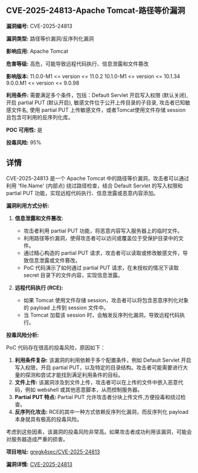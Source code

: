 ## CVE-2025-24813-Apache Tomcat-路径等价漏洞

**漏洞编号:** CVE-2025-24813

**漏洞类型:** 路径等价漏洞/反序列化漏洞

**影响应用:** Apache Tomcat

**危害等级:** 高危，可能导致远程代码执行、信息泄露和文件篡改

**影响版本:** 11.0.0-M1 <= version <= 11.0.2
10.1.0-M1 <= version <= 10.1.34
9.0.0.M1 <= version <= 9.0.98

**利用条件:** 需要满足多个条件，包括：Default Servlet 开启写入权限 (默认关闭), 开启 partial PUT (默认开启), 敏感文件位于公开上传目录的子目录, 攻击者已知敏感文件名, 使用 partial PUT 上传敏感文件，或者Tomcat使用文件存储 session 且包含可利用的反序列化库。

**POC 可用性:** 是

**投毒风险:** 95%

## 详情

CVE-2025-24813 是一个 Apache Tomcat 中的路径等价漏洞，攻击者可以通过利用 'file.Name' (内部点) 绕过路径检查，结合 Default Servlet 的写入权限和 partial PUT 功能，实现远程代码执行、信息泄露或恶意内容添加。

**漏洞利用方式分析:**

1.  **信息泄露和文件篡改:**
    *   攻击者利用 partial PUT 功能，将恶意内容写入服务器上的临时文件。
    *   利用路径等价漏洞，使得攻击者可以访问或覆盖位于受保护目录中的文件。
    *   通过精心构造的 partial PUT 请求，攻击者可以读取或修改敏感文件，导致信息泄露或文件篡改。
    *   PoC 代码演示了如何通过 partial PUT 请求，在未授权的情况下读取 secret 目录下的文件内容，实现信息泄露。

2.  **远程代码执行 (RCE):**
    *   如果 Tomcat 使用文件存储 session，攻击者可以将包含恶意序列化对象的 payload 上传到 session 文件中。
    *   当 Tomcat 加载该 session 时，会触发反序列化漏洞，导致远程代码执行。

**投毒风险分析:**

PoC 代码存在很高的投毒风险，原因如下：

1.  **利用条件复杂:** 该漏洞的利用依赖于多个配置条件，例如 Default Servlet 开启写入权限，开启 partial PUT，以及特定的目录结构。攻击者可能需要进行大量的探测和尝试才能找到满足利用条件的目标。
2.  **文件上传:** 该漏洞涉及到文件上传，攻击者可以在上传的文件中嵌入恶意代码，例如 webshell 或其他恶意脚本，从而控制服务器。
3. **Partial PUT 特点:**  Partial PUT 允许攻击者分块上传文件,方便投毒和绕过检查。
4.  **反序列化攻击:** RCE的其中一种方式依赖反序列化漏洞，而反序列化 payload 本身就具有极高的投毒风险。

考虑到这些因素，该漏洞的投毒风险非常高。如果攻击者成功利用该漏洞，可能会对服务器造成严重的损害。

**项目地址:** [gregk4sec/CVE-2025-24813](https://github.com/gregk4sec/CVE-2025-24813)

**漏洞详情:** [CVE-2025-24813](https://nvd.nist.gov/vuln/detail/CVE-2025-24813)